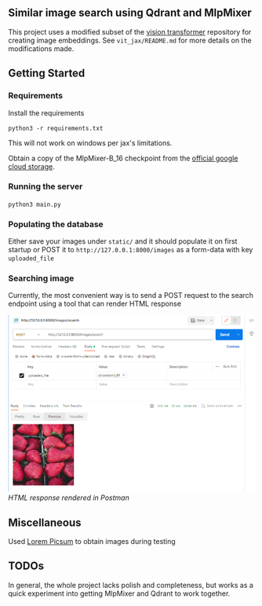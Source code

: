 ## Similar image search using Qdrant and MlpMixer
This project uses a modified subset of the [vision transformer](https://github.com/google-research/vision_transformer) repository for creating image embeddings. See `vit_jax/README.md` for more details on the modifications made. 

## Getting Started
### Requirements
Install the requirements
```
python3 -r requirements.txt
```

This will not work on windows per jax's limitations.

Obtain a copy of the MlpMixer-B_16 checkpoint from the [official google cloud storage](https://console.cloud.google.com/storage/browser/mixer_models).

### Running the server
`python3 main.py`

### Populating the database
Either save your images under `static/` and it should populate it on first startup or POST it to `http://127.0.0.1:8000/images` as a form-data with key `uploaded_file`

### Searching image
Currently, the most convenient way is to send a POST request to the search endpoint using a tool that can render HTML response 

![image](search.png)
*HTML response rendered in Postman*

## Miscellaneous
Used [Lorem Picsum](https://github.com/DMarby/picsum-photos) to obtain images during testing

## TODOs
In general, the whole project lacks polish and completeness, but works as a quick experiment into getting MlpMixer and Qdrant to work together. 